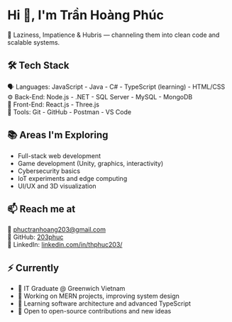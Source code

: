 # Hi 👋, I'm Trần Hoàng Phúc

🧠 Laziness, Impatience & Hubris — channeling them into clean code and scalable systems.

## 🛠 Tech Stack

🗣 Languages: JavaScript - Java - C# - TypeScript (learning) - HTML/CSS  
⚙️ Back-End: Node.js - .NET - SQL Server - MySQL - MongoDB  
🎨 Front-End: React.js - Three.js  
🧰 Tools: Git - GitHub - Postman - VS Code

## 📚 Areas I'm Exploring

- Full-stack web development  
- Game development (Unity, graphics, interactivity)  
- Cybersecurity basics  
- IoT experiments and edge computing  
- UI/UX and 3D visualization

## 📫 Reach me at
📧 phuctranhoang203@gmail.com  
🐙 GitHub: [203phuc](https://github.com/203phuc)  
🔗 LinkedIn: [linkedin.com/in/thphuc203/](https://www.linkedin.com/in/thphuc203/)


## ⚡️ Currently

- 💼 IT Graduate @ Greenwich Vietnam  
- 🔭 Working on MERN projects, improving system design  
- 🌱 Learning software architecture and advanced TypeScript  
- 🤝 Open to open-source contributions and new ideas  
